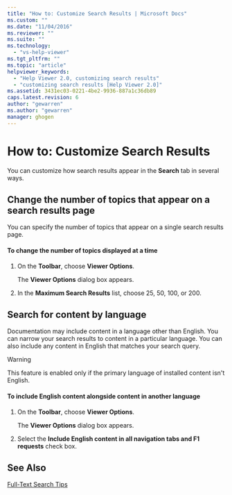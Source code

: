 ```yaml
---
title: "How to: Customize Search Results | Microsoft Docs"
ms.custom: ""
ms.date: "11/04/2016"
ms.reviewer: ""
ms.suite: ""
ms.technology: 
  - "vs-help-viewer"
ms.tgt_pltfrm: ""
ms.topic: "article"
helpviewer_keywords: 
  - "Help Viewer 2.0, customizing search results"
  - "customizing search results [Help Viewer 2.0]"
ms.assetid: 3431ec03-0221-4be2-9936-887a1c36db89
caps.latest.revision: 6
author: "gewarren"
ms.author: "gewarren"
manager: ghogen
---
```

# How to: Customize Search Results
You can customize how search results appear in the **Search** tab in several ways.  
  
## Change the number of topics that appear on a search results page  
 You can specify the number of topics that appear on a single search results page.  
  
#### To change the number of topics displayed at a time  
  
1.  On the **Toolbar**, choose **Viewer Options**.  
  
     The **Viewer Options** dialog box appears.  
  
2.  In the **Maximum Search Results** list, choose 25, 50, 100, or 200.  
  
## Search for content by language  
 Documentation may include content in a language other than English. You can narrow your search results to content in a particular language. You can also include any content in English that matches your search query.  
  
> [!WARNING]
>  This feature is enabled only if the primary language of installed content isn't English.  
  
#### To include English content alongside content in another language  
  
1.  On the **Toolbar**, choose **Viewer Options**.  
  
     The **Viewer Options** dialog box appears.  
  
2.  Select the **Include English content in all navigation tabs and F1 requests** check box.  
  
## See Also  
 [Full-Text Search Tips](../ide/full-text-search-tips.md)